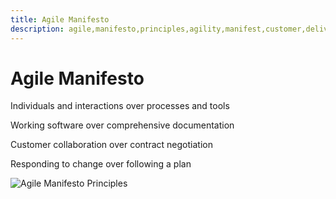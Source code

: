 ```yaml
---
title: Agile Manifesto
description: agile,manifesto,principles,agility,manifest,customer,delivery
---
```


# Agile Manifesto


Individuals and interactions over processes and tools


Working software over comprehensive documentation


Customer collaboration over contract negotiation


Responding to change over following a plan

![Agile Manifesto Principles]({{site.baseurl}}/images/agile_manifest.png)
